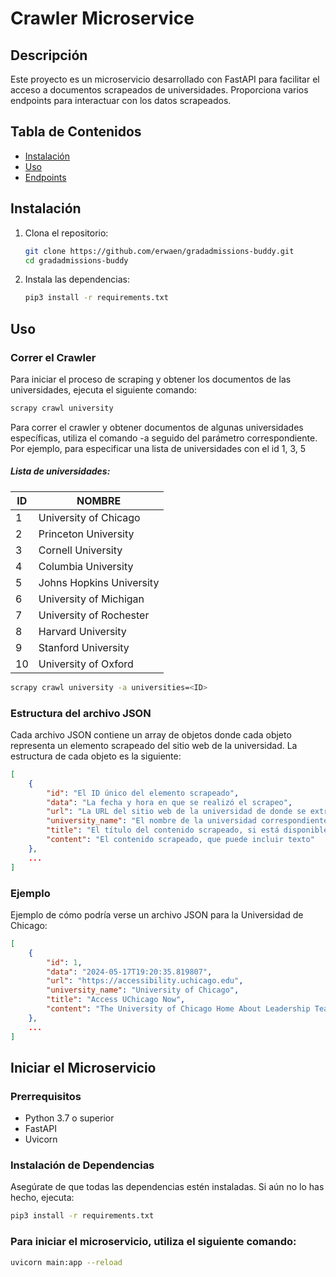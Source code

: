# Crawler Microservice

## Descripción

Este proyecto es un microservicio desarrollado con FastAPI para facilitar el acceso a documentos scrapeados de universidades. Proporciona varios endpoints para interactuar con los datos scrapeados.

## Tabla de Contenidos

- [Instalación](#instalación)
- [Uso](#uso)
- [Endpoints](#endpoints)

## Instalación

1. Clona el repositorio:

    ```bash
    git clone https://github.com/erwaen/gradadmissions-buddy.git
    cd gradadmissions-buddy
    ```

2. Instala las dependencias:

    ```bash
    pip3 install -r requirements.txt
    ```
## Uso

### Correr el Crawler

Para iniciar el proceso de scraping y obtener los documentos de las universidades, ejecuta el siguiente comando:

```bash
scrapy crawl university
```
Para correr el crawler y obtener documentos de algunas universidades específicas, utiliza el comando -a seguido del parámetro correspondiente. Por ejemplo, para especificar una lista de universidades con el id 1, 3, 5

##### Lista de universidades:
| ID | NOMBRE                     |
|----|----------------------------|
| 1  | University of Chicago      |
| 2  | Princeton University       |
| 3  | Cornell University         |
| 4  | Columbia University        |
| 5  | Johns Hopkins University   |
| 6  | University of Michigan     |
| 7  | University of Rochester    |
| 8  | Harvard University         |
| 9  | Stanford University        |
| 10 | University of Oxford       |

```bash
scrapy crawl university -a universities=<ID>
```
### Estructura del archivo JSON

Cada archivo JSON contiene un array de objetos donde cada objeto representa un elemento scrapeado del sitio web de la universidad. La estructura de cada objeto es la siguiente:

```json
[
    {
        "id": "El ID único del elemento scrapeado",
        "data": "La fecha y hora en que se realizó el scrapeo",
        "url": "La URL del sitio web de la universidad de donde se extrajeron los datos",
        "university_name": "El nombre de la universidad correspondiente",
        "title": "El título del contenido scrapeado, si está disponible",
        "content": "El contenido scrapeado, que puede incluir texto"
    },
    ...
]
```
### Ejemplo
Ejemplo de cómo podría verse un archivo JSON para la Universidad de Chicago:

```json
[
    {
        "id": 1,
        "data": "2024-05-17T19:20:35.819807",
        "url": "https://accessibility.uchicago.edu",
        "university_name": "University of Chicago",
        "title": "Access UChicago Now",
        "content": "The University of Chicago Home About Leadership Team 2023-2024 Academic Year 2022-2023 Academic Year 2021-2022..." 
    },
    ...
]
```
## Iniciar el Microservicio

### Prerrequisitos

- Python 3.7 o superior
- FastAPI
- Uvicorn

### Instalación de Dependencias

Asegúrate de que todas las dependencias estén instaladas. Si aún no lo has hecho, ejecuta:

```bash
pip3 install -r requirements.txt
```

### Para iniciar el microservicio, utiliza el siguiente comando:

```bash
uvicorn main:app --reload
```





